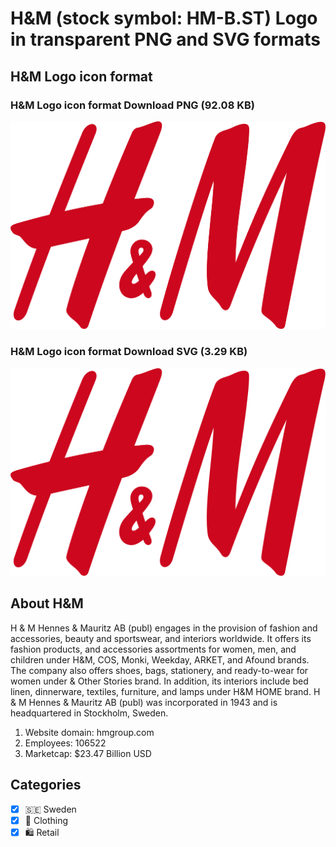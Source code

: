 # H&M (stock symbol: HM-B.ST) Logo in transparent PNG and SVG formats

## H&M Logo icon format

### H&M Logo icon format Download PNG (92.08 KB)

![H&M Logo icon format Download PNG (92.08 KB)](/img/orig/HM-B.ST-7ca5d1a8.png)

### H&M Logo icon format Download SVG (3.29 KB)

![H&M Logo icon format Download SVG (3.29 KB)](/img/orig/HM-B.ST-5fd5565b.svg)

## About H&M

H & M Hennes & Mauritz AB (publ) engages in the provision of fashion and accessories, beauty and sportswear, and interiors worldwide. It offers its fashion products, and accessories assortments for women, men, and children under H&M, COS, Monki, Weekday, ARKET, and Afound brands. The company also offers shoes, bags, stationery, and ready-to-wear for women under & Other Stories brand. In addition, its interiors include bed linen, dinnerware, textiles, furniture, and lamps under H&M HOME brand. H & M Hennes & Mauritz AB (publ) was incorporated in 1943 and is headquartered in Stockholm, Sweden.

1. Website domain: hmgroup.com
2. Employees: 106522
3. Marketcap: $23.47 Billion USD


## Categories
- [x] 🇸🇪 Sweden
- [x] 👚 Clothing
- [x] 🛍️ Retail
